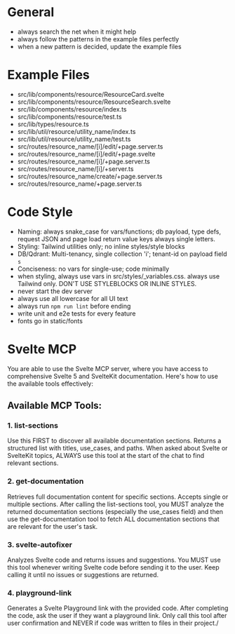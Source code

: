 # General
- always search the net when it might help
- always follow the patterns in the example files perfectly
- when a new pattern is decided, update the example files

# Example Files
- src/lib/components/resource/ResourceCard.svelte
- src/lib/components/resource/ResourceSearch.svelte
- src/lib/components/resource/index.ts
- src/lib/components/resource/test.ts
- src/lib/types/resource.ts
- src/lib/util/resource/utility_name/index.ts
- src/lib/util/resource/utility_name/test.ts
- src/routes/resource_name/[i]/edit/+page.server.ts
- src/routes/resource_name/[i]/edit/+page.svelte
- src/routes/resource_name/[i]/+page.server.ts
- src/routes/resource_name/[i]/+server.ts
- src/routes/resource_name/create/+page.server.ts
- src/routes/resource_name/+page.server.ts

# Code Style
- Naming: always snake_case for vars/functions; db payload, type defs, request JSON and page load return value keys always single letters.
- Styling: Tailwind utilities only; no inline styles/style blocks
- DB/Qdrant: Multi-tenancy, single collection 'i'; tenant-id on payload field `s`
- Conciseness: no vars for single-use; code minimally
- when styling, always use vars in src/styles/_variables.css. always use Tailwind only. DON'T USE STYLEBLOCKS OR INLINE STYLES.
- never start the dev server
- always use all lowercase for all UI text
- always run `npm run lint` before ending
- write unit and e2e tests for every feature
- fonts go in static/fonts

# Svelte MCP
You are able to use the Svelte MCP server, where you have access to comprehensive Svelte 5 and SvelteKit documentation. Here's how to use the available tools effectively:

## Available MCP Tools:
### 1. list-sections
Use this FIRST to discover all available documentation sections. Returns a structured list with titles, use_cases, and paths.
When asked about Svelte or SvelteKit topics, ALWAYS use this tool at the start of the chat to find relevant sections.

### 2. get-documentation
Retrieves full documentation content for specific sections. Accepts single or multiple sections.
After calling the list-sections tool, you MUST analyze the returned documentation sections (especially the use_cases field) and then use the get-documentation tool to fetch ALL documentation sections that are relevant for the user's task.

### 3. svelte-autofixer
Analyzes Svelte code and returns issues and suggestions.
You MUST use this tool whenever writing Svelte code before sending it to the user. Keep calling it until no issues or suggestions are returned.

### 4. playground-link
Generates a Svelte Playground link with the provided code.
After completing the code, ask the user if they want a playground link. Only call this tool after user confirmation and NEVER if code was written to files in their project./